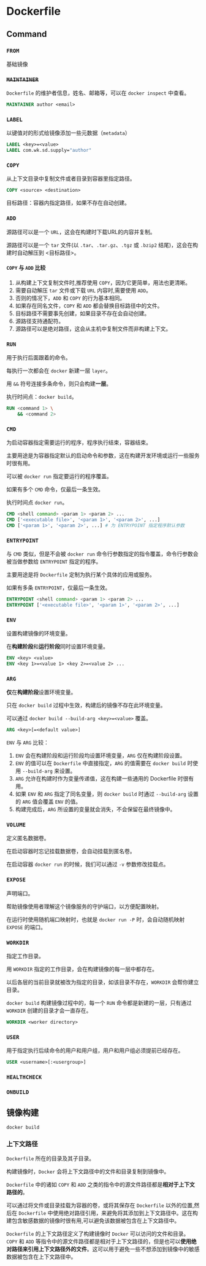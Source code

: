 # Dockerfile

## **Command**

### `FROM`

基础镜像

### ~~`MAINTAINER`~~

`Dockerfile`  的维护者信息，姓名、邮箱等，可以在 `docker inspect` 中查看。

```dockerfile
MAINTAINER author <email> 
```

### `LABEL`

以键值对的形式给镜像添加一些元数据（`metadata`）

```dockerfile
LABEL <key>=<value>
LABEL com.wk.sd.supply="author"
```

### `COPY`

从上下文目录中复制文件或者目录到容器里指定路径。

```dockerfile
COPY <source> <destination>
```

目标路径：容器内指定路径，如果不存在自动创建。

### `ADD`

 源路径可以是一个 `URL`，这会在构建时下载URL的内容并复制。

 源路径可以是一个 `tar` 文件(以 `.tar`、`.tar.gz`、`.tgz` 或 `.bzip2` 结尾)，这会在构建时自动解压到 <目标路径>。

#### `COPY` 与 `ADD` 比较

1. 从构建上下文复制文件时,推荐使用 `COPY`，因为它更简单，用法也更清晰。
1. 需要自动解压 `tar` 文件或下载 `URL` 内容时,需要使用 `ADD`。
1. 否则的情况下，`ADD` 和 `COPY` 的行为基本相同。
1. 如果存在同名文件，`COPY` 和 `ADD` 都会替换目标路径中的文件。
1. 目标路径不需要事先创建，如果目录不存在会自动创建。
1. 源路径支持通配符。
1. 源路径可以是绝对路径，这会从主机中复制文件而非构建上下文。

### `RUN`

用于执行后面跟着的命令。

每执行一次都会在 `docker` 新建一层 `layer`。

用 `&&` 符号连接多条命令，则只会构建**一层**。

执行时间点：`docker build`。

```dockerfile
RUN <command 1> \
    && <command 2>
```

### `CMD`

为启动容器指定需要运行的程序，程序执行结束，容器结束。

主要用途是为容器指定默认的启动命令和参数，这在构建开发环境或运行一些服务时很有用。

可以被 `docker run` 指定要运行的程序覆盖。

如果有多个 `CMD` 命令，仅最后一条生效。

执行时间点 `docker run`。

```dockerfile
CMD <shell command> <param 1> <param 2> ...
CMD ['<executable file>', '<param 1>', '<param 2>', ...]
CMD ['<param 1>', '<param 2>', ...] # 为 ENTRYPOINT 指定程序默认参数
```

### `ENTRYPOINT`

与 `CMD` 类似，但是不会被 `docker run` 命令行参数指定的指令覆盖，命令行参数会被当做参数给 `ENTRYPOINT` 指定的程序。

主要用途是将 `Dockerfile` 定制为执行某个具体的应用或服务。

如果有多条 `ENTRYPOINT`，仅最后一条生效。

```dockerfile
ENTRYPOINT <shell command> <param 1> <param 2> ...
ENTRYPOINT ['<executable file>', '<param 1>', '<param 2>', ...]
```

### `ENV`

设置构建镜像的环境变量。

在**构建阶段**和**运行阶段**同时设置环境变量。

```dockerfile
ENV <key> <value>
ENV <key 1>=<value 1> <key 2>=<value 2> ...
```

### `ARG`

**仅**在**构建阶段**设置环境变量。

只在 `docker build` 过程中生效，构建后的镜像不存在此环境变量。

可以通过 `docker build --build-arg <key>=<value>` 覆盖。

```dockerfile
ARG <key>[=<default value>]
```

`ENV` 与 `ARG` 比较：

1. `ENV` 会在构建阶段和运行阶段均设置环境变量，`ARG` 仅在构建阶段设置。
1. `ENV` 的值可以在 `Dockerfile` 中直接指定，`ARG` 的值需要在 `docker build` 时使用 `--build-arg` 来设置。
1. `ARG` 允许在构建时作为变量传递值，这在构建一些通用的 Dockerfile 时很有用。
1. 如果 `ENV` 和 `ARG` 指定了同名变量，则 `docker build` 时通过 `--build-arg` 设置的 `ARG` 值会覆盖 `ENV` 的值。
1. 构建完成后，`ARG` 所设置的变量就会消失，不会保留在最终镜像中。

### `VOLUME`

定义匿名数据卷。

在启动容器时忘记挂载数据卷，会自动挂载到匿名卷。

在启动容器 `docker run` 的时候，我们可以通过 `-v` 参数修改挂载点。

### `EXPOSE`

声明端口。

帮助镜像使用者理解这个镜像服务的守护端口，以方便配置映射。

在运行时使用随机端口映射时，也就是 `docker run -P` 时，会自动随机映射 `EXPOSE` 的端口。

### `WORKDIR`

指定工作目录。

用 `WORKDIR` 指定的工作目录，会在构建镜像的每一层中都存在。

以后各层的当前目录就被改为指定的目录，如该目录不存在，`WORKDIR` 会帮你建立目录。

`docker build` 构建镜像过程中的，每一个 `RUN` 命令都是新建的一层，只有通过 `WORKDIR` 创建的目录才会一直存在。

```dockerfile
WORKDIR <worker directory>
```

### `USER`

用于指定执行后续命令的用户和用户组，用户和用户组必须提前已经存在。

```dockerfile
USER <username>[:<usergroup>]
```

### `HEALTHCHECK`

### `ONBUILD`

## 镜像构建

`docker build`

### 上下文路径

`Dockerfile` 所在的目录及其子目录。

构建镜像时，`Docker` 会将上下文路径中的文件和目录复制到镜像中。

`Dockerfile` 中的诸如 `COPY` 和 `ADD` 之类的指令中的源文件路径都是**相对于上下文路径的**。

可以通过将文件或目录挂载为容器的卷，或将其保存在 `Dockerfile` 以外的位置,然后在 `Dockerfile` 中使用绝对路径引用，来避免将其添加到上下文路径中。这在构建包含敏感数据的镜像时很有用,可以避免该数据被包含在上下文路径中。

`Dockerfile` 的上下文路径定义了构建镜像时 `Docker` 可以访问的文件和目录。`COPY` 和 `ADD` 等指令中的源文件路径都是相对于上下文路径的，但是也可以**使用绝对路径来引用上下文路径外的文件**。这可以用于避免一些不想添加到镜像中的敏感数据被包含在上下文路径中。

